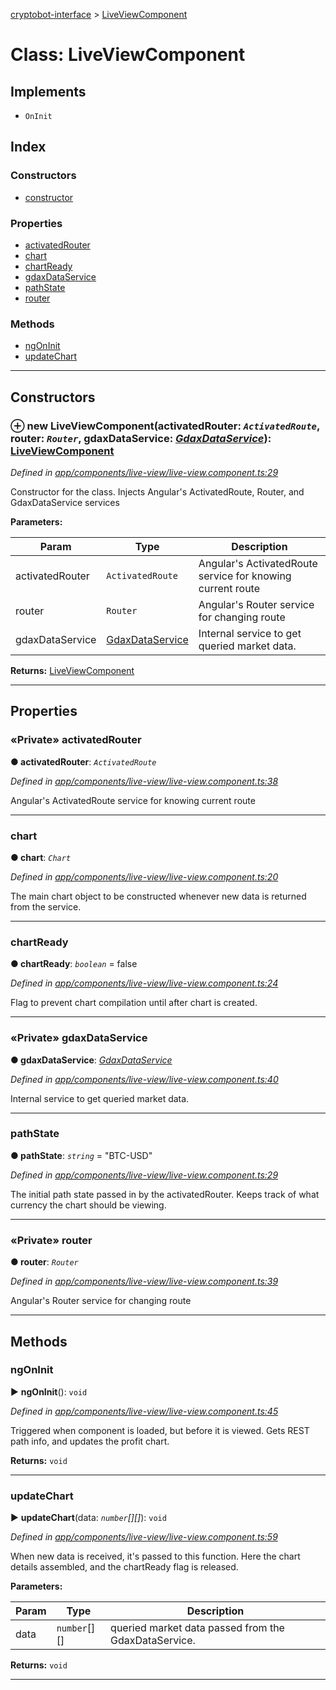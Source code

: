 [cryptobot-interface](../README.md) > [LiveViewComponent](../classes/liveviewcomponent.md)



# Class: LiveViewComponent

## Implements

* `OnInit`

## Index

### Constructors

* [constructor](liveviewcomponent.md#markdown-header-constructor)


### Properties

* [activatedRouter](liveviewcomponent.md#markdown-header-private-activatedrouter)
* [chart](liveviewcomponent.md#markdown-header-chart)
* [chartReady](liveviewcomponent.md#markdown-header-chartready)
* [gdaxDataService](liveviewcomponent.md#markdown-header-private-gdaxdataservice)
* [pathState](liveviewcomponent.md#markdown-header-pathstate)
* [router](liveviewcomponent.md#markdown-header-private-router)


### Methods

* [ngOnInit](liveviewcomponent.md#markdown-header-ngoninit)
* [updateChart](liveviewcomponent.md#markdown-header-updatechart)



---
## Constructors



### ⊕ **new LiveViewComponent**(activatedRouter: *`ActivatedRoute`*, router: *`Router`*, gdaxDataService: *[GdaxDataService](gdaxdataservice.md)*): [LiveViewComponent](liveviewcomponent.md)


*Defined in [app/components/live-view/live-view.component.ts:29](https://github.com/WilliamRADFunk/cryptobot-interface/blob/eb9c587/src/app/components/live-view/live-view.component.ts#L29)*



Constructor for the class. Injects Angular's ActivatedRoute, Router, and GdaxDataService services


**Parameters:**

| Param | Type | Description |
| ------ | ------ | ------ |
| activatedRouter | `ActivatedRoute`   |  Angular's ActivatedRoute service for knowing current route |
| router | `Router`   |  Angular's Router service for changing route |
| gdaxDataService | [GdaxDataService](gdaxdataservice.md)   |  Internal service to get queried market data. |





**Returns:** [LiveViewComponent](liveviewcomponent.md)

---


## Properties


### «Private» activatedRouter

**●  activatedRouter**:  *`ActivatedRoute`* 

*Defined in [app/components/live-view/live-view.component.ts:38](https://github.com/WilliamRADFunk/cryptobot-interface/blob/eb9c587/src/app/components/live-view/live-view.component.ts#L38)*



Angular's ActivatedRoute service for knowing current route




___



###  chart

**●  chart**:  *`Chart`* 

*Defined in [app/components/live-view/live-view.component.ts:20](https://github.com/WilliamRADFunk/cryptobot-interface/blob/eb9c587/src/app/components/live-view/live-view.component.ts#L20)*



The main chart object to be constructed whenever new data is returned from the service.




___



###  chartReady

**●  chartReady**:  *`boolean`*  = false

*Defined in [app/components/live-view/live-view.component.ts:24](https://github.com/WilliamRADFunk/cryptobot-interface/blob/eb9c587/src/app/components/live-view/live-view.component.ts#L24)*



Flag to prevent chart compilation until after chart is created.




___



### «Private» gdaxDataService

**●  gdaxDataService**:  *[GdaxDataService](gdaxdataservice.md)* 

*Defined in [app/components/live-view/live-view.component.ts:40](https://github.com/WilliamRADFunk/cryptobot-interface/blob/eb9c587/src/app/components/live-view/live-view.component.ts#L40)*



Internal service to get queried market data.




___



###  pathState

**●  pathState**:  *`string`*  = "BTC-USD"

*Defined in [app/components/live-view/live-view.component.ts:29](https://github.com/WilliamRADFunk/cryptobot-interface/blob/eb9c587/src/app/components/live-view/live-view.component.ts#L29)*



The initial path state passed in by the activatedRouter. Keeps track of what currency the chart should be viewing.




___



### «Private» router

**●  router**:  *`Router`* 

*Defined in [app/components/live-view/live-view.component.ts:39](https://github.com/WilliamRADFunk/cryptobot-interface/blob/eb9c587/src/app/components/live-view/live-view.component.ts#L39)*



Angular's Router service for changing route




___


## Methods


###  ngOnInit

► **ngOnInit**(): `void`



*Defined in [app/components/live-view/live-view.component.ts:45](https://github.com/WilliamRADFunk/cryptobot-interface/blob/eb9c587/src/app/components/live-view/live-view.component.ts#L45)*



Triggered when component is loaded, but before it is viewed. Gets REST path info, and updates the profit chart.




**Returns:** `void`





___



###  updateChart

► **updateChart**(data: *`number`[][]*): `void`



*Defined in [app/components/live-view/live-view.component.ts:59](https://github.com/WilliamRADFunk/cryptobot-interface/blob/eb9c587/src/app/components/live-view/live-view.component.ts#L59)*



When new data is received, it's passed to this function. Here the chart details assembled, and the chartReady flag is released.


**Parameters:**

| Param | Type | Description |
| ------ | ------ | ------ |
| data | `number`[][]   |  queried market data passed from the GdaxDataService. |





**Returns:** `void`





___


